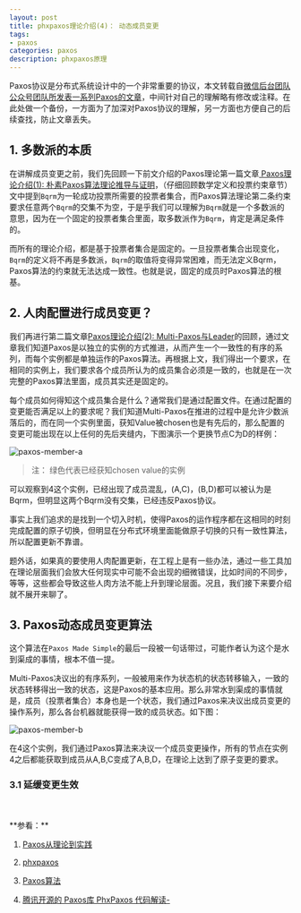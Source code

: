 ```yaml
---
layout: post
title: phxpaxos理论介绍(4)： 动态成员变更
tags:
- paxos
categories: paxos
description: phxpaxos原理
---
```



Paxos协议是分布式系统设计中的一个非常重要的协议，本文转载自[微信后台团队公众号团队所发表一系列Paxos的文章](https://mp.weixin.qq.com/s/WEi2kojApSP8PBupdP_8yw)，中间针对自己的理解略有修改或注释。在此处做一个备份，一方面为了加深对Paxos协议的理解，另一方面也方便自己的后续查找，防止文章丢失。


<!-- more -->

## 1. 多数派的本质
在讲解成员变更之前，我们先回顾一下前文介绍的Paxos理论第一篇文章[ Paxos理论介绍(1): 朴素Paxos算法理论推导与证明](https://ivanzz1001.github.io/records/post/paxos/2017/10/09/phxpaxos-theory)，（仔细回顾数学定义和投票约束章节）文中提到```Bqrm```为一轮成功投票所需要的投票者集合，而Paxos算法理论第二条约束要求任意两个```Bqrm```的交集不为空，于是乎我们可以理解为```Bqrm```就是一个多数派的意思，因为在一个固定的投票者集合里面，取多数派作为```Bqrm```，肯定是满足条件的。

而所有的理论介绍，都是基于投票者集合是固定的。一旦投票者集合出现变化，```Bqrm```的定义将不再是多数派，```Bqrm```的取值将变得异常困难，而无法定义Bqrm，Paxos算法的约束就无法达成一致性。也就是说，固定的成员时Paxos算法的根基。

## 2. 人肉配置进行成员变更？
我们再进行第二篇文章[Paxos理论介绍(2): Multi-Paxos与Leader](https://ivanzz1001.github.io/records/post/paxos/2017/10/10/phxpaxos-multi)的回顾，通过文章我们知道Paxos是以独立的实例的方式推进，从而产生一个一致性的有序的系列，而每个实例都是单独运作的Paxos算法。再根据上文，我们得出一个要求，在相同的实例上，我们要求各个成员所认为的成员集合必须是一致的，也就是在一次完整的Paxos算法里面，成员其实还是固定的。

每个成员如何得知这个成员集合是什么？通常我们是通过配置文件。在通过配置的变更能否满足以上的要求呢？我们知道Multi-Paxos在推进的过程中是允许少数派落后的，而在同一个实例里面，获知Value被chosen也是有先后的，那么配置的变更可能出现在以上任何的先后夹缝内，下图演示一个更换节点C为D的样例：

![paxos-member-a](https://ivanzz1001.github.io/records/assets/img/paxos/paxos_member_a.jpg)

>注： 绿色代表已经获知chosen value的实例

可以观察到4这个实例，已经出现了成员混乱，(A,C)，(B,D)都可以被认为是Bqrm，但明显这两个Bqrm没有交集，已经违反Paxos协议。

事实上我们追求的是找到一个切入时机，使得Paxos的运作程序都在这相同的时刻完成配置的原子切换，但明显在分布式环境里面能做原子切换的只有一致性算法，所以配置更新不靠谱。
<pre>
题外话，如果真的要使用人肉配置更新，在工程上是有一些办法，通过一些工具加人肉的细微观察来无限逼近这个正确性，但终究只能逼近。
在理论层面我们会放大任何现实中可能不会出现的细微错误，比如时间的不同步，网络包在交换机无限停留，操作系统调度导致的代码段卡壳
等等，这些都会导致这些人肉方法不能上升到理论层面。况且，我们接下来要介绍的动态成员变更算法也是非常的简单。所以这些细致的问题
就不展开来聊了。
</pre>

## 3. Paxos动态成员变更算法
这个算法在```Paxos Made Simple```的最后一段被一句话带过，可能作者认为这个是水到渠成的事情，根本不值一提。

Multi-Paxos决议出的有序系列，一般被用来作为状态机的状态转移输入，一致的状态转移得出一致的状态，这是Paxos的基本应用。那么非常水到渠成的事情就是，成员（投票者集合）本身也是一个状态，我们通过Paxos来决议出成员变更的操作系列，那么各台机器就能获得一致的成员状态。如下图：

![paxos-member-b](https://ivanzz1001.github.io/records/assets/img/paxos/paxos_member_b.jpg)

在4这个实例，我们通过Paxos算法来决议一个成员变更操作，所有的节点在实例4之后都能获取到成员从A,B,C变成了A,B,D，在理论上达到了原子变更的要求。

### 3.1 延缓变更生效









<br />
<br />
**参看：**

1. [Paxos从理论到实践](https://mp.weixin.qq.com/s/WEi2kojApSP8PBupdP_8yw)

2. [phxpaxos](https://github.com/Tencent/phxpaxos/blob/master/README.zh_CN.md)

3. [Paxos算法](https://zh.wikipedia.org/zh-cn/Paxos%E7%AE%97%E6%B3%95)

4. [腾讯开源的 Paxos库 PhxPaxos 代码解读-](https://www.cnblogs.com/lijingshanxi/p/10250878.html)

<br />
<br />
<br />


